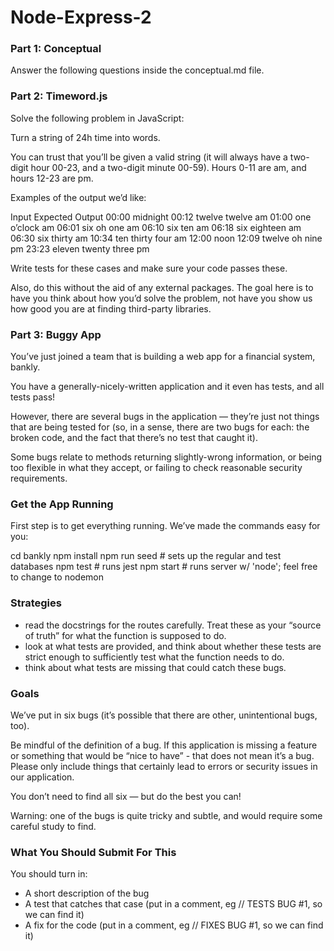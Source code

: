 # Node-Express-2

### Part 1: Conceptual
Answer the following questions inside the conceptual.md file.

### Part 2: Timeword.js
Solve the following problem in JavaScript:

Turn a string of 24h time into words.

You can trust that you’ll be given a valid string (it will always have a two-digit hour 00-23, and a two-digit minute 00-59). Hours 0-11 are am, and hours 12-23 are pm.

Examples of the output we’d like:

Input	Expected Output
00:00	midnight
00:12	twelve twelve am
01:00	one o’clock am
06:01	six oh one am
06:10	six ten am
06:18	six eighteen am
06:30	six thirty am
10:34	ten thirty four am
12:00	noon
12:09	twelve oh nine pm
23:23	eleven twenty three pm

Write tests for these cases and make sure your code passes these.

Also, do this without the aid of any external packages. The goal here is to have you think about how you’d solve the problem, not have you show us how good you are at finding third-party libraries.

### Part 3: Buggy App
You’ve just joined a team that is building a web app for a financial system, bankly.

You have a generally-nicely-written application and it even has tests, and all tests pass!

However, there are several bugs in the application — they’re just not things that are being tested for (so, in a sense, there are two bugs for each: the broken code, and the fact that there’s no test that caught it).

Some bugs relate to methods returning slightly-wrong information, or being too flexible in what they accept, or failing to check reasonable security requirements.

### Get the App Running
First step is to get everything running. We’ve made the commands easy for you:

cd bankly
npm install
npm run seed # sets up the regular and test databases
npm test  # runs jest
npm start  # runs server w/ 'node'; feel free to change to nodemon

### Strategies
* read the docstrings for the routes carefully. Treat these as your “source of truth” for what the function is supposed to do.
* look at what tests are provided, and think about whether these tests are strict enough to sufficiently test what the function needs to do.
* think about what tests are missing that could catch these bugs.

### Goals
We’ve put in six bugs (it’s possible that there are other, unintentional bugs, too).

Be mindful of the definition of a bug. If this application is missing a feature or something that would be “nice to have” - that does not mean it’s a bug. Please only include things that certainly lead to errors or security issues in our application.

You don’t need to find all six — but do the best you can!

Warning: one of the bugs is quite tricky and subtle, and would require some careful study to find.

### What You Should Submit For This
You should turn in:

* A short description of the bug
* A test that catches that case (put in a comment, eg // TESTS BUG #1, so we can find it)
* A fix for the code (put in a comment, eg // FIXES BUG #1, so we can find it)
